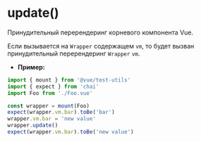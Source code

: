 # update()

Принудительный перерендеринг корневого компонента Vue.

Если вызывается на `Wrapper` содержащем `vm`, то будет вызван принудительный перерендеринг `Wrapper` `vm`.

- **Пример:**

```js
import { mount } from '@vue/test-utils'
import { expect } from 'chai'
import Foo from './Foo.vue'

const wrapper = mount(Foo)
expect(wrapper.vm.bar).toBe('bar')
wrapper.vm.bar = 'new value'
wrapper.update()
expect(wrapper.vm.bar).toBe('new value')
```
